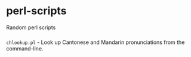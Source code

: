# perl-scripts
Random perl scripts

###
<code>chlookup.pl</code> - Look up Cantonese and Mandarin pronunciations from the command-line.
